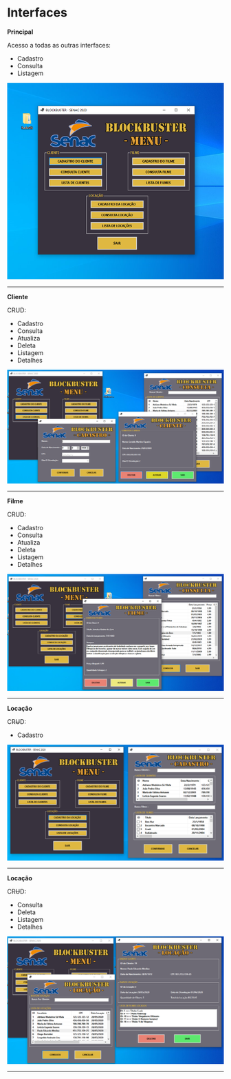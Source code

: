 # Interfaces
**Principal**

Acesso a todas as outras interfaces:
- Cadastro
- Consulta
- Listagem

<img src="/img/principal.png"/>

---
**Cliente**

CRUD:
- Cadastro
- Consulta
- Atualiza
- Deleta
- Listagem
- Detalhes

<img src="/img/cadastroCliente.png"/>

---
**Filme**

CRUD:
- Cadastro
- Consulta
- Atualiza
- Deleta
- Listagem
- Detalhes
<img src="/img/consultaFilme.png"/>

---
**Locação**

CR<del>U</del>D:
- Cadastro

<img src="/img/locacao.png"/>

---
**Locação**

CR<del>U</del>D:
- Consulta
- Deleta
- Listagem
- Detalhes

<img src="/img/consultaLocacao.png"/>

---
